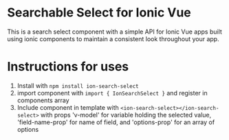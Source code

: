# Searchable Select for Ionic Vue

This is a search select component with a simple API for Ionic Vue apps built using ionic components to maintain a consistent look throughout your app.

# Instructions for uses
1. Install with `npm install ion-search-select`
2. import component with `import { IonSearchSelect }` and register in components array
3. Include component in template with `<ion-search-select></ion-search-select>` with props 'v-model' for variable holding the selected value, 'field-name-prop' for name of field, and 'options-prop' for an array of options

